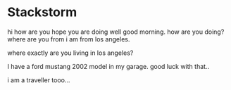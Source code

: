 # Stackstorm

hi how are you
hope you are doing well
good morning.
how are you doing?
where are you from
i am from los angeles. 

where exactly are you living in los angeles?

I have a ford mustang 2002 model in my garage.
good luck with that..

i am a traveller tooo...
